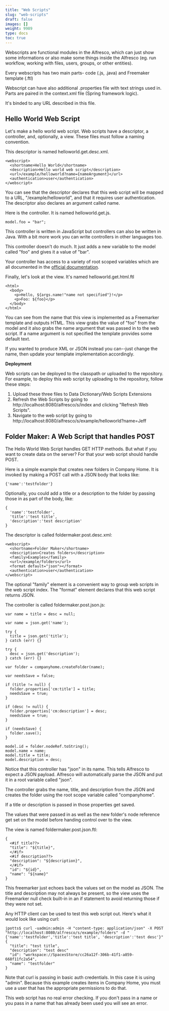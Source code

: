 ```yaml
---
title: "Web Scripts"
slug: "web-scripts"
draft: false
images: []
weight: 9989
type: docs
toc: true
---
```


Webscripts are functional modules in the Alfresco, which can just show some informations or also make some things inside the Alfresco (eg. run workflow, working with files, users, groups, or other entities).

Every webscripts has two main parts- code (.js, .java) and Freemaker template (.ftl)

Webscript can have also additional .properties file with text strings used in.
Parts are paired in the context.xml file (Spring framework logic).

It's binded to any URL described in this file.

## Hello World Web Script
Let's make a hello world web script. Web scripts have a descriptor, a controller, and, optionally, a view. These files must follow a naming convention.

This descriptor is named helloworld.get.desc.xml.

    <webscript>
      <shortname>Hello World</shortname>
      <description>Hello world web script</description>
      <url>/example/helloworld?name={nameArgument}</url>
      <authentication>user</authentication>  
    </webscript>

You can see that the descriptor declares that this web script will be mapped to a URL, "/example/helloworld", and that it requires user authentication. The descriptor also declares an argument called name.

Here is the controller. It is named helloworld.get.js.

    model.foo = "bar";

This controller is written in JavaScript but controllers can also be written in Java. With a bit more work you can write controllers in other languages too.

This controller doesn't do much. It just adds a new variable to the model called "foo" and gives it a value of "bar".

Your controller has access to a variety of root scoped variables which are all documented in the [official documentation][1].

Finally, let's look at the view. It's named helloworld.get.html.ftl

    <html>
      <body>
        <p>Hello, ${args.name!"name not specified"}!</p>
        <p>Foo: ${foo}</p>
      </body>
    </html>

You can see from the name that this view is implemented as a Freemarker template and outputs HTML. This view grabs the value of "foo" from the model and it also grabs the name argument that was passed in to the web script. If a name argument is not specified the template provides some default text.

If you wanted to produce XML or JSON instead you can--just change the name, then update your template implementation accordingly.

**Deployment**

Web scripts can be deployed to the classpath or uploaded to the repository. For example, to deploy this web script by uploading to the repository, follow these steps:
1. Upload these three files to Data Dictionary/Web Scripts Extensions
2. Refresh the Web Scripts by going to http://localhost:8080/alfresco/s/index and clicking "Refresh Web Scripts".
3. Navigate to the web script by going to http://localhost:8080/alfresco/s/example/helloworld?name=Jeff

  [1]: http://docs.alfresco.com/community/references/API-JS-rootscoped.html

## Folder Maker: A Web Script that handles POST
The Hello World Web Script handles GET HTTP methods. But what if you want to create data on the server? For that your web script should handle POST.

Here is a simple example that creates new folders in Company Home. It is invoked by making a POST call with a JSON body that looks like:

    {'name':'testfolder'}

Optionally, you could add a title or a description to the folder by passing those in as part of the body, like:

    {
      'name':'testfolder',
      'title':'test title',
      'description':'test description'
    }

The descriptor is called foldermaker.post.desc.xml:

    <webscript>
      <shortname>Folder Maker</shortname>
      <description>Creates folders</description>
      <family>Examples</family>
      <url>/example/folders</url>
      <format default="json"></format>
      <authentication>user</authentication>
    </webscript>

The optional "family" element is a convenient way to group web scripts in the web script index. The "format" element declares that this web script returns JSON.

The controller is called foldermaker.post.json.js:

    var name = title = desc = null;
    
    var name = json.get('name');
    
    try {
      title = json.get('title');
    } catch (err) {}
    
    try {
      desc = json.get('description');
    } catch (err) {}
    
    var folder = companyhome.createFolder(name);
    
    var needsSave = false;
    
    if (title != null) {
      folder.properties['cm:title'] = title;
      needsSave = true;
    }
    
    if (desc != null) {
      folder.properties['cm:description'] = desc;
      needsSave = true;
    }
    
    if (needsSave) {
      folder.save();
    }
    
    model.id = folder.nodeRef.toString();
    model.name = name;
    model.title = title;
    model.description = desc;

Notice that this controller has "json" in its name. This tells Alfresco to expect a JSON payload. Alfresco will automatically parse the JSON and put it in a root variable called "json".

The controller grabs the name, title, and description from the JSON and creates the folder using the root scope variable called "companyhome".

If a title or description is passed in those properties get saved.

The values that were passed in as well as the new folder's node reference get set on the model before handing control over to the view.

The view is named foldermaker.post.json.ftl:

    {
      <#if title??>
      "title": "${title}",
      </#if>
      <#if description??>
      "description": "${description}",
      </#if>
      "id": "${id}",
      "name": "${name}"
    }

This freemarker just echoes back the values set on the model as JSON. The title and description may not always be present, so the view uses the Freemarker null check built-in in an if statement to avoid returning those if they were not set.

Any HTTP client can be used to test this web script out. Here's what it would look like using curl:

    jpotts$ curl -uadmin:admin -H "content-type: application/json" -X POST "http://localhost:8080/alfresco/s/example/folders" -d "{'name':'testfolder','title':'test title', 'description':'test desc'}"
    {
      "title": "test title",
      "description": "test desc"
      "id": "workspace://SpacesStore/cc26a12f-306b-41f1-a859-668f11fc2a54",
      "name": "testfolder"
    }

Note that curl is passing in basic auth credentials. In this case it is using "admin". Because this example creates items in Company Home, you must use a user that has the appropriate permissions to do that.

This web script has no real error checking. If you don't pass in a name or you pass in a name that has already been used you will see an error.





